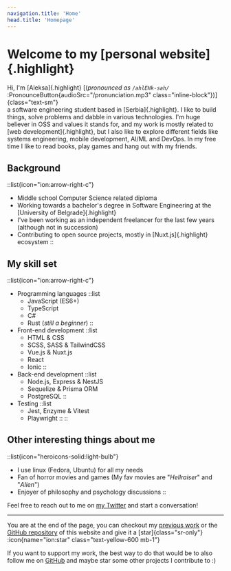 ```yaml
---
navigation.title: 'Home'
head.title: 'Homepage'
---
```


# Welcome to my [personal website]{.highlight}

Hi, I'm [Aleksa]{.highlight} [(_pronounced as `/ahlEHk-sah/`_ :PronounceButton{audioSrc="/pronunciation.mp3" class="inline-block"})]{class="text-sm"}<br />
a software engineering student based in [Serbia]{.highlight}. I like to build things, solve problems and dabble in various technologies. I'm huge believer in OSS and values it stands for, and my work is mostly related to [web development]{.highlight}, but I also like to explore different fields like systems engineering, mobile development, AI/ML and DevOps. In my free time I like to read books, play games and hang out with my friends.

## Background

::list{icon="ion:arrow-right-c"}
- Middle school Computer Science related diploma
- Working towards a bachelor's degree in Software Engineering at the [University of Belgrade]{.highlight}
- I've been working as an independent freelancer for the last few years (although not in succession)
- Contributing to open source projects, mostly in [Nuxt.js]{.highlight} ecosystem
::

## My skill set


::list{icon="ion:arrow-right-c"}
- Programming languages
    ::list
    - JavaScript (ES6+)
    - TypeScript
    - C#
    - Rust (*still a beginner*)
    ::
- Front-end development
    ::list
    - HTML & CSS
    - SCSS, SASS & TailwindCSS
    - Vue.js & Nuxt.js
    - React
    - Ionic
    ::
- Back-end development
    ::list
    - Node.js, Express & NestJS
    - Sequelize & Prisma ORM
    - PostgreSQL
    ::
- Testing
    ::list
    - Jest, Enzyme & Vitest
    - Playwright
    ::
::

## Other interesting things about me

::list{icon="heroicons-solid:light-bulb"}
- I use linux (Fedora, Ubuntu) for all my needs
- Fan of horror movies and games (My fav movies are "*Hellraiser*" and "*Alien*")
- Enjoyer of philosophy and psychology discussions
::

Feel free to reach out to me on [my Twitter](https://www.twitter.com/Lexpeartha) and start a conversation!

---

You are at the end of the page, you can checkout my [previous work](/work) or the [GitHub repository](https://github.com/Lexpeartha/portfolio) of this website and give it a [star]{class="sr-only"} :icon{name="ion:star" class="text-yellow-600 mb-1"}

If you want to support my work, the best way to do that would be to also follow me on [GitHub](https://www.github.com/Lexpeartha) and maybe star some other projects I contribute to :)
